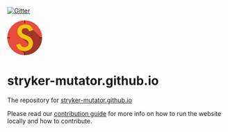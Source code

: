 [![Gitter](https://badges.gitter.im/stryker-mutator/stryker.svg)](https://gitter.im/stryker-mutator/stryker?utm_source=badge&utm_medium=badge&utm_campaign=pr-badge)

<img src="root/images/stryker.svg" width="80">

# stryker-mutator.github.io

The repository for [stryker-mutator.github.io](https://stryker-mutator.github.io)

Please read our [contribution guide](https://github.com/stryker-mutator/stryker-mutator.github.io/blob/master/CONTRIBUTING.md) for more info on how to run the website locally and how to contribute.
